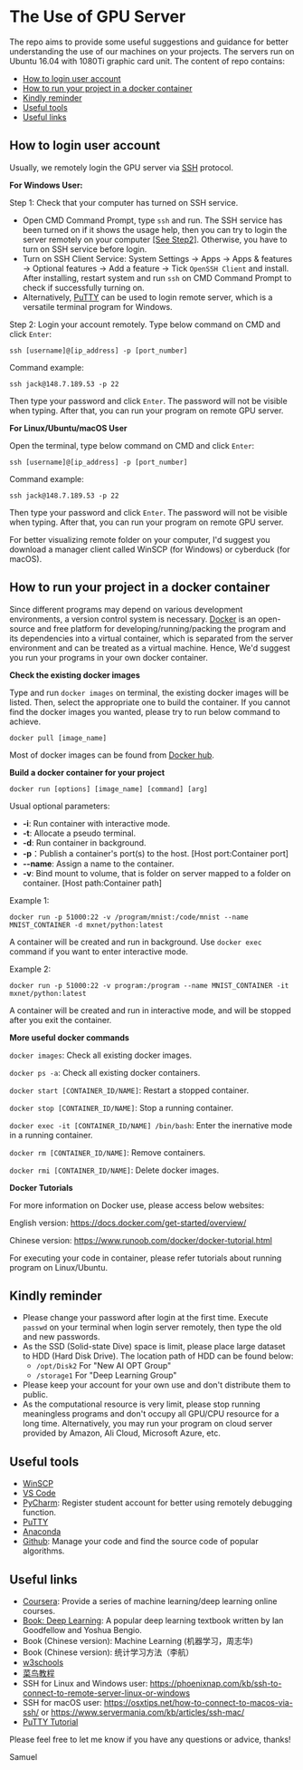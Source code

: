 # The Use of GPU Server
The repo aims to provide some useful suggestions and guidance for better understanding the use of our machines on your projects. The servers run on Ubuntu 16.04 with 1080Ti graphic card unit. The content of repo contains:
- [How to login user account](#topic1)
- [How to run your project in a docker container](#topic2)
- [Kindly reminder](#topic3)
- [Useful tools](#topic4)
- [Useful links](#topic5)

## <span id="topic1">How to login user account</span>
Usually, we remotely login the GPU server via [SSH](https://www.ssh.com/ssh/) protocol.

**For Windows User:** 

Step 1: Check that your computer has turned on SSH service. 

- Open CMD Command Prompt, type `ssh` and run. The SSH service has been turned on if it shows the usage help, then you can try to login the server remotely on your computer [[See Step2]](#Step2). Otherwise, you have to turn on SSH service before login.
- Turn on SSH Client Service: System Settings -> Apps -> Apps & features -> Optional features -> Add a feature -> Tick `OpenSSH Client` and install. After installing, restart system and run `ssh` on CMD Command Prompt to check if successfully turning on.
- Alternatively, [PuTTY](https://www.ssh.com/ssh/putty/) can be used to login remote server, which is a versatile terminal program for Windows.

<span id="Step2">Step 2:</span> Login your account remotely. Type below command on CMD and click `Enter`:
```
ssh [username]@[ip_address] -p [port_number]
```
Command example:
```
ssh jack@148.7.189.53 -p 22 
```
Then type your password and click `Enter`. The password will not be visible when typing. After that, you can run your program on remote GPU server.

**For Linux/Ubuntu/macOS User**

Open the terminal, type below command on CMD and click `Enter`:
```
ssh [username]@[ip_address] -p [port_number]
```
Command example:
```
ssh jack@148.7.189.53 -p 22 
```
Then type your password and click `Enter`. The password will not be visible when typing. After that, you can run your program on remote GPU server.

For better visualizing remote folder on your computer, I'd suggest you download a manager client called WinSCP (for Windows) or cyberduck (for macOS).


## <span id="topic2">How to run your project in a docker container</span>
Since different programs may depend on various development environments, a version control system is necessary. [Docker](https://www.docker.com/) is an open-source and free platform for developing/running/packing the program and its dependencies into a virtual container, which is separated from the server environment and can be treated as a virtual machine. Hence, We'd suggest you run your programs in your own docker container.

**Check the existing docker images**

Type and run `docker images` on terminal, the existing docker images will be listed. Then, select the appropriate one to build the container. If you cannot find the docker images you wanted, please try to run below command to achieve.
```
docker pull [image_name]
``` 
Most of docker images can be found from [Docker hub](https://hub.docker.com/).

**Build a docker container for your project**

```
docker run [options] [image_name] [command] [arg]
```

Usual optional parameters:
- **-i**: Run container with interactive mode.
- **-t**: Allocate a pseudo terminal.
- **-d**: Run container in background.
- **-p**：Publish a container's port(s) to the host. [Host port:Container port]
- **--name**:  Assign a name to the container.
- **-v**: Bind mount to volume, that is folder on server mapped to a folder on container. [Host path:Container path]

Example 1:
```
docker run -p 51000:22 -v /program/mnist:/code/mnist --name MNIST_CONTAINER -d mxnet/python:latest
```
A container will be created and run in background. Use `docker exec` command if you want to enter interactive mode.

Example 2:
```
docker run -p 51000:22 -v program:/program --name MNIST_CONTAINER -it mxnet/python:latest
```
A container will be created and run in interactive mode, and will be stopped after you exit the container.

**More useful docker commands**

`docker images`: Check all existing docker images.

`docker ps -a`: Check all existing docker containers.

`docker start [CONTAINER_ID/NAME]`: Restart a stopped container.

`docker stop [CONTAINER_ID/NAME]`: Stop a running container.

`docker exec -it [CONTAINER_ID/NAME] /bin/bash`: Enter the inernative mode in a running container.

`docker rm [CONTAINER_ID/NAME]`: Remove containers.

`docker rmi [CONTAINER_ID/NAME]`: Delete docker images.

**Docker Tutorials**

For more information on Docker use, please access below websites:

English version: <https://docs.docker.com/get-started/overview/>

Chinese version: <https://www.runoob.com/docker/docker-tutorial.html>

For executing your code in container, please refer tutorials about running program on Linux/Ubuntu.

## <span id="topic3">Kindly reminder</span>
- Please change your password after login at the first time. Execute `passwd` on your terminal when login server remotely, then type the old and new passwords.
- As the SSD (Solid-state Dive) space is limit, please place large dataset to HDD (Hard Disk Drive). The location path of HDD can be found below:
    - `/opt/Disk2` For "New AI OPT Group"
    - `/storage1` For "Deep Learning Group"
- Please keep your account for your own use and don't distribute them to public.
- As the computational resource is very limit, please stop running meaningless programs and don't occupy all GPU/CPU resource for a long time. Alternatively, you may run your program on cloud server provided by Amazon, Ali Cloud, Microsoft Azure, etc.

## <span id="topic4">Useful tools</span>
- [WinSCP](https://winscp.net/eng/download.php)
- [VS Code](https://code.visualstudio.com/)
- [PyCharm](https://www.jetbrains.com/pycharm/): Register student account for better using remotely debugging function.
- [PuTTY](https://www.ssh.com/ssh/putty/)
- [Anaconda](https://www.anaconda.com/)
- [Github](https://github.com/): Manage your code and find the source code of popular algorithms.

## <span id="topic5">Useful links</span>

- [Coursera](https://www.coursera.org/learn/machine-learning): Provide a series of machine learning/deep learning online courses. 
- [Book: Deep Learning](https://www.deeplearningbook.org/): A popular deep learning textbook written by Ian Goodfellow and Yoshua Bengio.
- Book (Chinese version): Machine Learning (机器学习，周志华)
- Book (Chinese version): 统计学习方法（李航）
- [w3schools](https://www.w3schools.com/default.asp)
- [菜鸟教程](https://www.runoob.com/)
- SSH for Linux and Windows user: <https://phoenixnap.com/kb/ssh-to-connect-to-remote-server-linux-or-windows>
- SSH for macOS user: <https://osxtips.net/how-to-connect-to-macos-via-ssh/> or <https://www.servermania.com/kb/articles/ssh-mac/>
- [PuTTY Tutorial](https://www.siteground.com/tutorials/ssh/putty/)


Please feel free to let me know if you have any questions or advice, thanks!

Samuel
